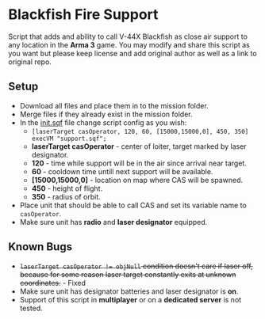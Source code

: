 # Blackfish Fire Support
Script that adds and ability to call V-44X Blackfish as close air support to any location in the **Arma 3** game. 
You may modify and share this script as you want but please keep license and add original author as well as a link to original repo. 
## Setup
* Download all files and place them in to the mission folder.
* Merge files if they already exist in the mission folder.
* In the [init.sqf](init.sqf) file change script config as you wish:
  * `[laserTarget casOperator, 120, 60, [15000,15000,0], 450, 350] execVM "support.sqf";`
  * **laserTarget casOperator** - center of loiter, target marked by laser designator.
  * **120** - time while support will be in the air since arrival near target.
  * **60** - cooldown time untill next support will be available.
  * **[15000,15000,0]** - location on map where CAS will be spawned.
  * **450** - height of flight.
  * **350** - radius of orbit.
* Place unit that should be able to call CAS and set its variable name to `casOperator`.
* Make sure unit has **radio** and **laser designator** equipped.

## Known Bugs
* ~~`laserTarget casOperator != objNull` condition doesn't care if laser off, because for some reason laser target constantly exits at unknown coordinates.~~ - Fixed
* Make sure unit has designator batteries and laser designator is **on**.
* Support of this script in **multiplayer** or on a **dedicated server** is not tested.
